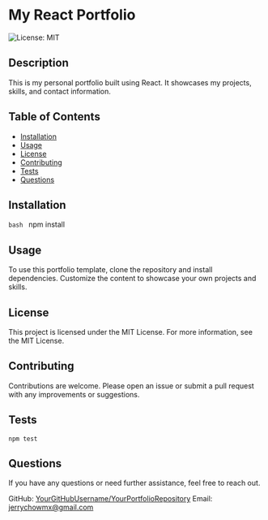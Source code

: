 # My React Portfolio

![License: MIT](https://img.shields.io/badge/License-MIT-yellow.svg)

## Description
This is my personal portfolio built using React. It showcases my projects, skills, and contact information.

## Table of Contents
- [Installation](#installation)
- [Usage](#usage)
- [License](#license)
- [Contributing](#contributing)
- [Tests](#tests)
- [Questions](#questions)

## Installation
```bash ```
npm install

## Usage
To use this portfolio template, clone the repository and install dependencies. Customize the content to showcase your own projects and skills.

## License
This project is licensed under the MIT License. For more information, see the MIT License.

## Contributing
Contributions are welcome. Please open an issue or submit a pull request with any improvements or suggestions.

## Tests
```npm test```

## Questions
If you have any questions or need further assistance, feel free to reach out.

GitHub: [YourGitHubUsername/YourPortfolioRepository](https://github.com/JerryChowMX/React-portfolio)
Email: jerrychowmx@gmail.com
